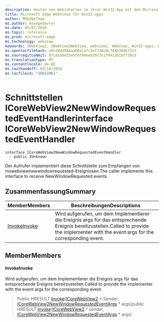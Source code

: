 ```yaml
---
description: Hosten von Webinhalten in ihrer Win32-App mit dem Microsoft Edge WebView2-Steuerelement
title: Microsoft Edge-WebView2 für Win32-apps
author: MSEdgeTeam
ms.author: msedgedevrel
ms.date: 05/07/2020
ms.topic: reference
ms.prod: microsoft-edge
ms.technology: webview
keywords: IWebView2, IWebView2WebView, webview2, WebView, Win32-apps, Win32, Edge, ICoreWebView2, ICoreWebView2Controller, Browser-Steuerelement, Edge-HTML
ms.openlocfilehash: a8cd4dd948aa00aca7c2ef7d8c0c744b30db37e3
ms.sourcegitcommit: 07cda56425e5fdf90eeb3972e17041261bf720cd
ms.translationtype: MT
ms.contentlocale: de-DE
ms.lasthandoff: 05/14/2020
ms.locfileid: "10653961"
---
```

# <span data-ttu-id="283f9-104">Schnittstellen ICoreWebView2NewWindowRequestedEventHandler</span><span class="sxs-lookup"><span data-stu-id="283f9-104">interface ICoreWebView2NewWindowRequestedEventHandler</span></span> 

```
interface ICoreWebView2NewWindowRequestedEventHandler
  : public IUnknown
```

<span data-ttu-id="283f9-105">Der Aufrufer implementiert diese Schnittstelle zum Empfangen von mswebviewnewwindowrequested-Ereignissen.</span><span class="sxs-lookup"><span data-stu-id="283f9-105">The caller implements this interface to receive NewWindowRequested events.</span></span>

## <span data-ttu-id="283f9-106">Zusammenfassung</span><span class="sxs-lookup"><span data-stu-id="283f9-106">Summary</span></span>

 <span data-ttu-id="283f9-107">Member</span><span class="sxs-lookup"><span data-stu-id="283f9-107">Members</span></span>                        | <span data-ttu-id="283f9-108">Beschreibungen</span><span class="sxs-lookup"><span data-stu-id="283f9-108">Descriptions</span></span>
--------------------------------|---------------------------------------------
[<span data-ttu-id="283f9-109">Invoke</span><span class="sxs-lookup"><span data-stu-id="283f9-109">Invoke</span></span>](#invoke) | <span data-ttu-id="283f9-110">Wird aufgerufen, um dem Implementierer die Ereignis args für das entsprechende Ereignis bereitzustellen.</span><span class="sxs-lookup"><span data-stu-id="283f9-110">Called to provide the implementer with the event args for the corresponding event.</span></span>

## <span data-ttu-id="283f9-111">Member</span><span class="sxs-lookup"><span data-stu-id="283f9-111">Members</span></span>

#### <span data-ttu-id="283f9-112">Invoke</span><span class="sxs-lookup"><span data-stu-id="283f9-112">Invoke</span></span> 

<span data-ttu-id="283f9-113">Wird aufgerufen, um dem Implementierer die Ereignis args für das entsprechende Ereignis bereitzustellen.</span><span class="sxs-lookup"><span data-stu-id="283f9-113">Called to provide the implementer with the event args for the corresponding event.</span></span>

> <span data-ttu-id="283f9-114">Public HRESULT [Invoke](#invoke)([ICoreWebView2](icorewebview2.md) \* Sender; [ICoreWebView2NewWindowRequestedEventArgs](icorewebview2newwindowrequestedeventargs.md) \* args)</span><span class="sxs-lookup"><span data-stu-id="283f9-114">public HRESULT [Invoke](#invoke)([ICoreWebView2](icorewebview2.md) \* sender, [ICoreWebView2NewWindowRequestedEventArgs](icorewebview2newwindowrequestedeventargs.md) \* args)</span></span>

